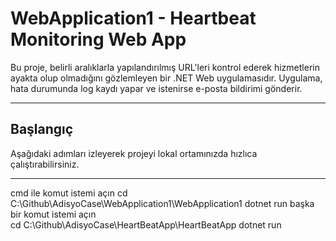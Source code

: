 # WebApplication1 - Heartbeat Monitoring Web App

Bu proje, belirli aralıklarla yapılandırılmış URL'leri kontrol ederek hizmetlerin ayakta olup olmadığını gözlemleyen bir .NET Web uygulamasıdır. Uygulama, hata durumunda log kaydı yapar ve istenirse e-posta bildirimi gönderir.

---

## Başlangıç

Aşağıdaki adımları izleyerek projeyi lokal ortamınızda hızlıca çalıştırabilirsiniz.

---
cmd ile komut istemi açın 
cd C:\Github\AdisyoCase\WebApplication1\WebApplication1
dotnet run
başka bir komut istemi açın  
cd C:\Github\AdisyoCase\HeartBeatApp\HeartBeatApp
dotnet run


